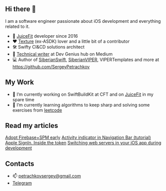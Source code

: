 ## Hi there 👋

I am a software engineer passionate about iOS development and everything related to it.

- 💪 [JuiceFit](https://apps.apple.com/us/app/juicefit/id1130889719) developer since 2016
- ❤️ [Texture](https://github.com/TextureGroup/Texture) (ex-ASDK) lover and a little bit of a contributor
- 🛠 Swifty CI&CD solutions architect
- 📝 [Technical writer](https://medium.com/@petrachkovsergey) at Dev Genius hub on Medium
- 💻 Author of [SiberianSwift](https://github.com/SergeyPetrachkov/SiberianSwift), [SiberianVIPER](https://github.com/SergeyPetrachkov/SiberianVIPER), VIPERTemplates and more at https://github.com/SergeyPetrachkov 

## My Work

- 🔭 I’m currently working on SwiftBuildKit at CFT and on [JuiceFit](https://apps.apple.com/us/app/juicefit/id1130889719) in my spare time
- 🌱 I’m currently learning algorithms to keep sharp and solving some exercises from [leetcode](https://leetcode.com/petrachkovsergey/)

## Read my articles

[Adopt Firebase+SPM early](https://medium.com/dev-genius/firebase-spm-xcode-12-bcefcef2bd6b)
[Activity indicator in Navigation Bar (tutorial)](https://medium.com/dev-genius/activity-indicator-in-navigation-bar-tutorial-484b2614f6e4)
[Apple SignIn. Inside the token](https://medium.com/dev-genius/apple-signin-inside-the-token-e51c58d94e86)
[Switching web servers in your iOS app during development](https://medium.com/actonica/manage-environments-in-your-ios-app-9ba1c0117414)

## Contacts

- 📫 petrachkovsergey@gmail.com
- [Telegram](https://t.me/petrachkovsergey)
